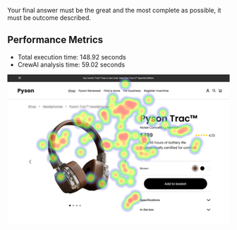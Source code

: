 Your final answer must be the great and the most complete as possible, it must be outcome described.

## Performance Metrics
- Total execution time: 148.92 seconds
- CrewAI analysis time: 59.02 seconds

![Image 1](heatmaps/p5-1.png)

